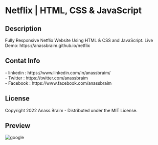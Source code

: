 # Netflix | HTML, CSS & JavaScript

<h2> Description </h2>
Fully Responsive Netflix Website Using HTML & CSS and JavaScript.
Live Demo: https://anassbraim.github.io/netflix

<h2> Contat Info </h2>
- linkedin : https://www.linkedin.com/in/anassbraim/ <br>
- Twitter : https://twitter.com/anassbraim <br>
- Facebook : https://www.facebook.com/anassbraim <br>

<h2> License </h2>
<p>Copyright 2022 Anass Braim - Distributed under the MIT License.
<br>
 <h2> Preview</h2>
<img src="https://pbs.twimg.com/media/Fh8A1FhXEAcU7ck?format=jpg&name=large" alt="google"/>

